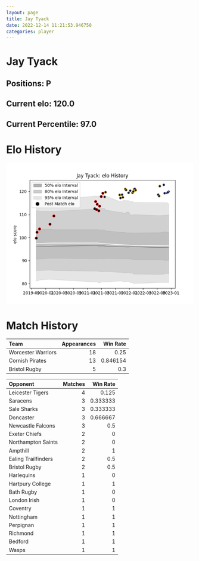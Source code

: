 ```yaml
---  
layout: page  
title: Jay Tyack  
date: 2022-12-14 11:21:53.946750  
categories: player  
---
```

# Jay Tyack

## Positions: P

## Current elo: 120.0

## Current Percentile: 97.0

# Elo History


![elo history](history_JayTyack.png)
# Match History


| Team               |   Appearances |   Win Rate |
|:-------------------|--------------:|-----------:|
| Worcester Warriors |            18 |   0.25     |
| Cornish Pirates    |            13 |   0.846154 |
| Bristol Rugby      |             5 |   0.3      |

| Opponent            |   Matches |   Win Rate |
|:--------------------|----------:|-----------:|
| Leicester Tigers    |         4 |   0.125    |
| Saracens            |         3 |   0.333333 |
| Sale Sharks         |         3 |   0.333333 |
| Doncaster           |         3 |   0.666667 |
| Newcastle Falcons   |         3 |   0.5      |
| Exeter Chiefs       |         2 |   0        |
| Northampton Saints  |         2 |   0        |
| Ampthill            |         2 |   1        |
| Ealing Trailfinders |         2 |   0.5      |
| Bristol Rugby       |         2 |   0.5      |
| Harlequins          |         1 |   0        |
| Hartpury College    |         1 |   1        |
| Bath Rugby          |         1 |   0        |
| London Irish        |         1 |   0        |
| Coventry            |         1 |   1        |
| Nottingham          |         1 |   1        |
| Perpignan           |         1 |   1        |
| Richmond            |         1 |   1        |
| Bedford             |         1 |   1        |
| Wasps               |         1 |   1        |